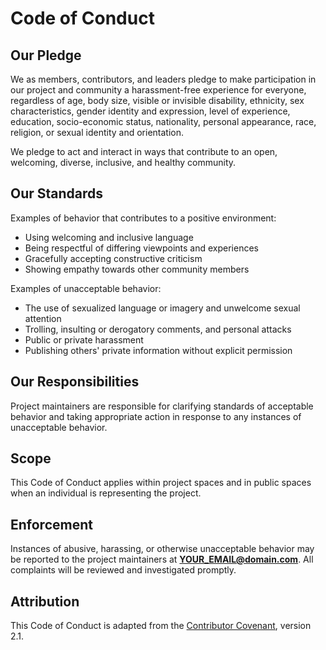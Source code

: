 # Code of Conduct

## Our Pledge

We as members, contributors, and leaders pledge to make participation in our project and community a harassment-free experience for everyone, regardless of age, body size, visible or invisible disability, ethnicity, sex characteristics, gender identity and expression, level of experience, education, socio-economic status, nationality, personal appearance, race, religion, or sexual identity and orientation.

We pledge to act and interact in ways that contribute to an open, welcoming, diverse, inclusive, and healthy community.

## Our Standards

Examples of behavior that contributes to a positive environment:
- Using welcoming and inclusive language
- Being respectful of differing viewpoints and experiences
- Gracefully accepting constructive criticism
- Showing empathy towards other community members

Examples of unacceptable behavior:
- The use of sexualized language or imagery and unwelcome sexual attention
- Trolling, insulting or derogatory comments, and personal attacks
- Public or private harassment
- Publishing others' private information without explicit permission

## Our Responsibilities

Project maintainers are responsible for clarifying standards of acceptable behavior and taking appropriate action in response to any instances of unacceptable behavior.

## Scope

This Code of Conduct applies within project spaces and in public spaces when an individual is representing the project.

## Enforcement

Instances of abusive, harassing, or otherwise unacceptable behavior may be reported to the project maintainers at **YOUR_EMAIL@domain.com**. All complaints will be reviewed and investigated promptly.

## Attribution

This Code of Conduct is adapted from the [Contributor Covenant](https://www.contributor-covenant.org), version 2.1.